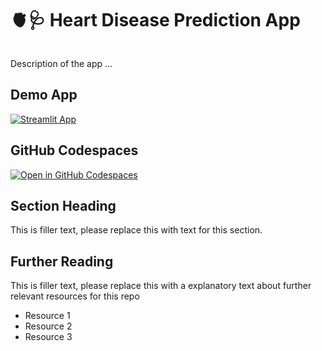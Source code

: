 # 🫀🩺 Heart Disease Prediction App
```

```

Description of the app ...

## Demo App

[![Streamlit App](https://static.streamlit.io/badges/streamlit_badge_black_white.svg)](https://HeartDisease.streamlit.app/)

## GitHub Codespaces

[![Open in GitHub Codespaces](https://github.com/codespaces/badge.svg)](https://codespaces.new/streamlit/app-starter-kit?quickstart=1)

## Section Heading

This is filler text, please replace this with text for this section.

## Further Reading

This is filler text, please replace this with a explanatory text about further relevant resources for this repo
- Resource 1
- Resource 2
- Resource 3
